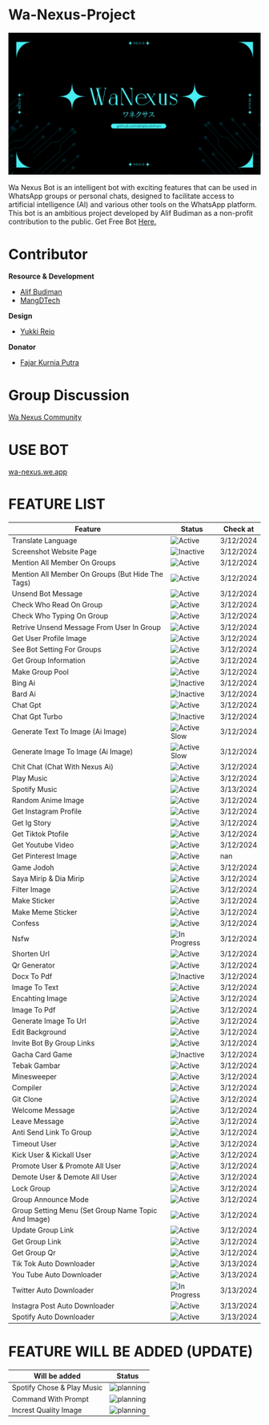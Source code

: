# Wa-Nexus-Project

![WA Nexus Thumbnail](document/image/bot%20nexus.png)

Wa Nexus Bot is an intelligent bot with exciting features that can be used in WhatsApp groups or personal chats, designed to facilitate access to artificial intelligence (AI) and various other tools on the WhatsApp platform. This bot is an ambitious project developed by Alif Budiman as a non-profit contribution to the public. Get Free Bot [Here.](https://wa-nexus.web.app/)

# Contributor

**Resource & Development**

- [Alif Budiman](https://github.com/alipbudiman)
- [MangDTech](https://github.com/MangDTech)

**Design**

- [Yukki Reio](https://instagram.com/yukkireio._?igshid=MzRlODBiNWFlZA==)

**Donator**

- [Fajar Kurnia Putra](https://instagram.com/fjrkurnia_?igshid=MzRlODBiNWFlZA==)

# Group Discussion
[Wa Nexus Community](https://chat.whatsapp.com/Gbe7Y7NHpZXEaLoQRc6WpD)

# USE BOT
[wa-nexus.we.app](https://wa-nexus.web.app/)

# FEATURE LIST


| Feature |  Status |  Check at |
| ------- |  ------ | --------- |
| Translate Language |  ![Active](https://img.shields.io/badge/Active-brightgreen) |  3/12/2024 |
| Screenshot Website Page |  ![Inactive](https://img.shields.io/badge/Inactive-red) |  3/12/2024 |
| Mention All Member On Groups |  ![Active](https://img.shields.io/badge/Active-brightgreen) |  3/12/2024 |
| Mention All Member On Groups (But Hide The Tags) |  ![Active](https://img.shields.io/badge/Active-brightgreen) |  3/12/2024 |
| Unsend Bot Message |  ![Active](https://img.shields.io/badge/Active-brightgreen) |  3/12/2024 |
| Check Who Read On Group |  ![Active](https://img.shields.io/badge/Active-brightgreen) |  3/12/2024 |
| Check Who Typing On Group |  ![Active](https://img.shields.io/badge/Active-brightgreen) |  3/12/2024 |
| Retrive Unsend Message From User In Group |  ![Active](https://img.shields.io/badge/Active-brightgreen) |  3/12/2024 |
| Get User Profile Image |  ![Active](https://img.shields.io/badge/Active-brightgreen) |  3/12/2024 |
| See Bot Setting For Groups |  ![Active](https://img.shields.io/badge/Active-brightgreen) |  3/12/2024 |
| Get Group Information |  ![Active](https://img.shields.io/badge/Active-brightgreen) |  3/12/2024 |
| Make Group Pool |  ![Active](https://img.shields.io/badge/Active-brightgreen) |  3/12/2024 |
| Bing Ai |  ![Inactive](https://img.shields.io/badge/Inactive-red) |  3/12/2024 |
| Bard Ai |  ![Inactive](https://img.shields.io/badge/Inactive-red) |  3/12/2024 |
| Chat Gpt |  ![Active](https://img.shields.io/badge/Active-brightgreen) |  3/12/2024 |
| Chat Gpt Turbo |  ![Inactive](https://img.shields.io/badge/Inactive-red) |  3/12/2024 |
| Generate Text To Image (Ai Image) |  ![Active Slow](https://img.shields.io/badge/Active%20Slow-blue) |  3/12/2024 |
| Generate Image To Image (Ai Image) |  ![Active Slow](https://img.shields.io/badge/Active%20Slow-blue) |  3/12/2024 |
| Chit Chat (Chat With Nexus Ai) |  ![Active](https://img.shields.io/badge/Active-brightgreen) |  3/12/2024 |
| Play Music |  ![Active](https://img.shields.io/badge/Active-brightgreen) |  3/12/2024 |
| Spotify Music |  ![Active](https://img.shields.io/badge/Active-brightgreen) |  3/13/2024 |
| Random Anime Image |  ![Active](https://img.shields.io/badge/Active-brightgreen) |  3/12/2024 |
| Get Instagram Profile |  ![Active](https://img.shields.io/badge/Active-brightgreen) |  3/12/2024 |
| Get Ig Story |  ![Active](https://img.shields.io/badge/Active-brightgreen) |  3/12/2024 |
| Get Tiktok Ptofile |  ![Active](https://img.shields.io/badge/Active-brightgreen) |  3/12/2024 |
| Get Youtube Video |  ![Active](https://img.shields.io/badge/Active-brightgreen) |  3/12/2024 |
| Get Pinterest Image |  ![Active](https://img.shields.io/badge/Active-brightgreen) | nan|
| Game Jodoh |  ![Active](https://img.shields.io/badge/Active-brightgreen) |  3/12/2024 |
| Saya Mirip & Dia Mirip |  ![Active](https://img.shields.io/badge/Active-brightgreen) |  3/12/2024 |
| Filter Image |  ![Active](https://img.shields.io/badge/Active-brightgreen) |  3/12/2024 |
| Make Sticker |  ![Active](https://img.shields.io/badge/Active-brightgreen) |  3/12/2024 |
| Make Meme Sticker |  ![Active](https://img.shields.io/badge/Active-brightgreen) |  3/12/2024 |
| Confess |  ![Active](https://img.shields.io/badge/Active-brightgreen) |  3/12/2024 |
| Nsfw |  ![In Progress](https://img.shields.io/badge/Active%20Some-green) |  3/12/2024 |
| Shorten Url |  ![Active](https://img.shields.io/badge/Active-brightgreen) |  3/12/2024 |
| Qr Generator |  ![Active](https://img.shields.io/badge/Active-brightgreen) |  3/12/2024 |
| Docx To Pdf |  ![Inactive](https://img.shields.io/badge/Inactive-red) |  3/12/2024 |
| Image To Text |  ![Active](https://img.shields.io/badge/Active-brightgreen) |  3/12/2024 |
| Encahting Image |  ![Active](https://img.shields.io/badge/Active-brightgreen) |  3/12/2024 |
| Image To Pdf |  ![Active](https://img.shields.io/badge/Active-brightgreen) |  3/12/2024 |
| Generate Image To Url |  ![Active](https://img.shields.io/badge/Active-brightgreen) |  3/12/2024 |
| Edit Background |  ![Active](https://img.shields.io/badge/Active-brightgreen) |  3/12/2024 |
| Invite Bot By Group Links |  ![Active](https://img.shields.io/badge/Active-brightgreen) |  3/12/2024 |
| Gacha Card Game |  ![Inactive](https://img.shields.io/badge/Inactive-red) |  3/12/2024 |
| Tebak Gambar |  ![Active](https://img.shields.io/badge/Active-brightgreen) |  3/12/2024 |
| Minesweeper |  ![Active](https://img.shields.io/badge/Active-brightgreen) |  3/12/2024 |
| Compiler |  ![Active](https://img.shields.io/badge/Active-brightgreen) |  3/12/2024 |
| Git Clone |  ![Active](https://img.shields.io/badge/Active-brightgreen) |  3/12/2024 |
| Welcome Message |  ![Active](https://img.shields.io/badge/Active-brightgreen) |  3/12/2024 |
| Leave Message |  ![Active](https://img.shields.io/badge/Active-brightgreen) |  3/12/2024 |
| Anti Send Link To Group |  ![Active](https://img.shields.io/badge/Active-brightgreen) |  3/12/2024 |
| Timeout User |  ![Active](https://img.shields.io/badge/Active-brightgreen) |  3/12/2024 |
| Kick User & Kickall User |  ![Active](https://img.shields.io/badge/Active-brightgreen) |  3/12/2024 |
| Promote User & Promote All User |  ![Active](https://img.shields.io/badge/Active-brightgreen) |  3/12/2024 |
| Demote User & Demote All User |  ![Active](https://img.shields.io/badge/Active-brightgreen) |  3/12/2024 |
| Lock Group |  ![Active](https://img.shields.io/badge/Active-brightgreen) |  3/12/2024 |
| Group Announce Mode |  ![Active](https://img.shields.io/badge/Active-brightgreen) |  3/12/2024 |
| Group Setting Menu (Set Group Name Topic And Image) |  ![Active](https://img.shields.io/badge/Active-brightgreen) |  3/12/2024 |
| Update Group Link |  ![Active](https://img.shields.io/badge/Active-brightgreen) |  3/12/2024 |
| Get Group Link |  ![Active](https://img.shields.io/badge/Active-brightgreen) |  3/12/2024 |
| Get Group Qr |  ![Active](https://img.shields.io/badge/Active-brightgreen) |  3/12/2024 |
| Tik Tok Auto Downloader |  ![Active](https://img.shields.io/badge/Active-brightgreen) |  3/13/2024 |
| You Tube Auto Downloader |  ![Active](https://img.shields.io/badge/Active-brightgreen) |  3/13/2024 |
| Twitter Auto Downloader |  ![In Progress](https://img.shields.io/badge/In%20Progress-yellow) |  3/13/2024 |
| Instagra Post Auto Downloader |  ![Active](https://img.shields.io/badge/Active-brightgreen) |  3/13/2024 |
| Spotify  Auto Downloader |  ![Active](https://img.shields.io/badge/Active-brightgreen) |  3/13/2024 |
# FEATURE WILL BE ADDED (UPDATE)


| Will be added |  Status |
| ------- |  ------ |
| Spotify Chose & Play Music |  ![planning](https://img.shields.io/badge/Planning-red) |
| Command With Prompt |  ![planning](https://img.shields.io/badge/Planning-red) |
| Increst Quality Image |  ![planning](https://img.shields.io/badge/Planning-red) |